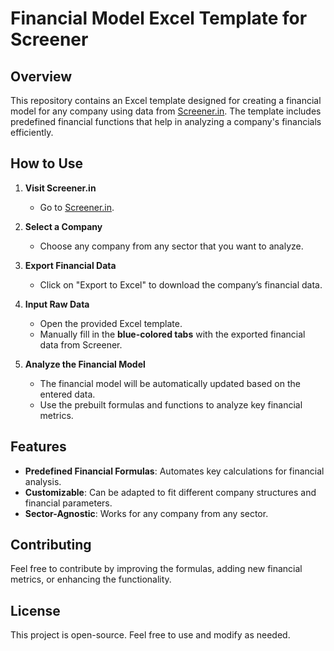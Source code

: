 
# Financial Model Excel Template for Screener  

## Overview  
This repository contains an Excel template designed for creating a financial model for any company using data from [Screener.in](https://www.screener.in/). The template includes predefined financial functions that help in analyzing a company's financials efficiently.  

## How to Use  

1. **Visit Screener.in**  
   - Go to [Screener.in](https://www.screener.in/).  

2. **Select a Company**  
   - Choose any company from any sector that you want to analyze.  

3. **Export Financial Data**  
   - Click on "Export to Excel" to download the company’s financial data.  

4. **Input Raw Data**  
   - Open the provided Excel template.  
   - Manually fill in the **blue-colored tabs** with the exported financial data from Screener.  

5. **Analyze the Financial Model**  
   - The financial model will be automatically updated based on the entered data.  
   - Use the prebuilt formulas and functions to analyze key financial metrics.  

## Features  

- **Predefined Financial Formulas**: Automates key calculations for financial analysis.  
- **Customizable**: Can be adapted to fit different company structures and financial parameters.  
- **Sector-Agnostic**: Works for any company from any sector.  

## Contributing  

Feel free to contribute by improving the formulas, adding new financial metrics, or enhancing the functionality.  

## License  

This project is open-source. Feel free to use and modify as needed.  